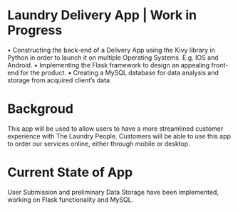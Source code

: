# Laundry Delivery App | Work in Progress
• Constructing the back-end of a Delivery App using the Kivy library in Python in order to launch it on multiple Operating Systems. E.g. IOS and Android. 
• Implementing the Flask framework to design an appealing front-end for the product. 
• Creating a MySQL database for data analysis and storage from acquired client’s data.

# Backgroud
This app will be used to allow users to have a more streamlined customer experience with The Laundry People. Customers will be able to use this app to order our services online, either through mobile or desktop.

# Current State of App
User Submission and preliminary Data Storage have been implemented, working on Flask functionality and MySQL. 
